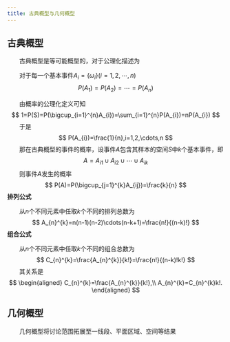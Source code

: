 ```yaml
---
title: 古典概型与几何概型
---
```


## 古典概型

&emsp;&emsp;古典概型是等可能概型的，对于公理化描述为

&emsp;&emsp;对于每一个基本事件$A_{i}=\{\omega_{i}\}(i=1,2,\cdots,n)$
$$
P(A_{1})=P(A_{2})=\cdots=P(A_{n})
$$

&emsp;&emsp;由概率的公理化定义可知
$$
1=P(S)=P(\bigcup_{i=1}^{n}A_{i})=\sum_{i=1}^{n}P(A_{i})=nP(A_{i})
$$
&emsp;&emsp;于是
$$
P(A_{i})=\frac{1}{n},i=1,2,\cdots,n
$$
&emsp;&emsp;那在古典概型的事件的概率，设事件$A$包含其样本的空间$S$中$k$个基本事件，即
$$
A=A_{i1}\cup A_{i2}\cup \cdots\cup A_{ik}
$$
&emsp;&emsp;则事件$A$发生的概率
$$
P(A)=P(\bigcup_{j=1}^{k}A_{ij})=\frac{k}{n}
$$
**排列公式**

&emsp;&emsp;从$n$个不同元素中任取$k$个不同的排列总数为
$$
A_{n}^{k}=n(n-1)(n-2)\cdots(n-k+1)=\frac{n!}{(n-k)!}
$$
**组合公式**

&emsp;&emsp;从$n$个不同元素中任取$k$个不同的组合总数为
$$
C_{n}^{k}=\frac{A_{n}^{k}}{k!}=\frac{n!}{(n-k)!k!}
$$
&emsp;&emsp;其关系是
$$
\begin{aligned}
C_{n}^{k}=\frac{A_{n}^{k}}{k!},\\
A_{n}^{k}=C_{n}^{k}k!.
\end{aligned}
$$

## 几何概型

&emsp;&emsp;几何概型将讨论范围拓展至一线段、平面区域、空间等结果

